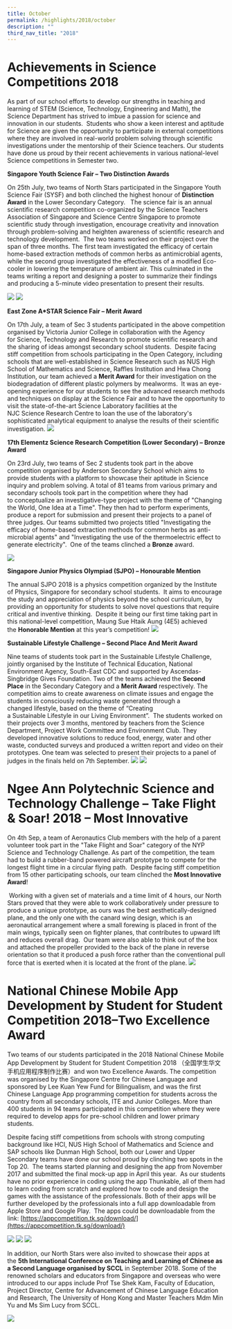 ```yaml
---
title: October
permalink: /highlights/2018/october
description: ""
third_nav_title: "2018"
---
```

# Achievements in Science Competitions 2018

As part of our school efforts to develop our strengths in teaching and learning of STEM (Science, Technology, Engineering and Math), the Science Department has strived to imbue a passion for science and innovation in our students.  Students who show a keen interest and aptitude for Science are given the opportunity to participate in external competitions where they are involved in real-world problem solving through scientific investigations under the mentorship of their Science teachers. Our students have done us proud by their recent achievements in various national-level Science competitions in Semester two.

**Singapore Youth Science Fair – Two Distinction Awards**

On 25th July, two teams of North Stars participated in the Singapore Youth Science Fair (SYSF) and both clinched the highest honour of **Distinction Award** in the Lower Secondary Category.   The science fair is an annual scientific research competition co-organized by the Science Teachers Association of Singapore and Science Centre Singapore to promote scientific study through investigation, encourage creativity and innovation through problem-solving and heighten awareness of scientific research and technology development.  The two teams worked on their project over the span of three months. The first team investigated the efficacy of certain home-based extraction methods of common herbs as antimicrobial agents, while the second group investigated the effectiveness of a modified Eco-cooler in lowering the temperature of ambient air. This culminated in the teams writing a report and designing a poster to summarize their findings and producing a 5-minute video presentation to present their results.

![](/images/oct%202018.jpg)
![](/images/oct%202018%202.jpg)

**East Zone A\*STAR Science Fair – Merit Award**

On 17th July, a team of Sec 3 students participated in the above competition organised by Victoria Junior College in collaboration with the Agency for Science, Technology and Research to promote scientific research and the sharing of ideas amongst secondary school students.  Despite facing stiff competition from schools participating in the Open Category, including schools that are well-established in Science Research such as NUS High School of Mathematics and Science, Raffles Institution and Hwa Chong Institution, our team achieved a **Merit Award** for their investigation on the biodegradation of different plastic polymers by mealworms.  It was an eye-opening experience for our students to see the advanced research methods and techniques on display at the Science Fair and to have the opportunity to visit the state-of-the-art Science Laboratory facilities at the NJC Science Research Centre to loan the use of the laboratory's sophisticated analytical equipment to analyse the results of their scientific investigation.
![](/images/oct%202018%203.jpg)

**17th Elementz Science Research Competition (Lower Secondary) – Bronze Award**

On 23rd July, two teams of Sec 2 students took part in the above competition organised by Anderson Secondary School which aims to provide students with a platform to showcase their aptitude in Science inquiry and problem solving. A total of 81 teams from various primary and secondary schools took part in the competition where they had to conceptualize an investigative-type project with the theme of "Changing the World, One Idea at a Time". They then had to perform experiments, produce a report for submission and present their projects to a panel of three judges. Our teams submitted two projects titled "Investigating the efficacy of home-based extraction methods for common herbs as anti-microbial agents" and "Investigating the use of the thermoelectric effect to generate electricity".  One of the teams clinched a **Bronze** award.

![](/images/oct%202018%204.jpg)

**Singapore Junior Physics Olympiad (SJPO) – Honourable Mention**

The annual SJPO 2018 is a physics competition organized by the Institute of Physics, Singapore for secondary school students.  It aims to encourage the study and appreciation of physics beyond the school curriculum, by providing an opportunity for students to solve novel questions that require critical and inventive thinking.  Despite it being our first time taking part in this national-level competition, Maung Sue Htaik Aung (4E5) achieved the **Honorable Mention** at this year’s competition!
![](/images/oct%202018%205.jpg)

**Sustainable Lifestyle Challenge – Second Place And Merit Award**

Nine teams of students took part in the Sustainable Lifestyle Challenge, jointly organised by the Institute of Technical Education, National Environment Agency, South-East CDC and supported by Ascendas-Singbridge Gives Foundation. Two of the teams achieved the **Second Place** in the Secondary Category and a **Merit Award** respectively. The competition aims to create awareness on climate issues and engage the students in consciously reducing waste generated through a changed lifestyle, based on the theme of “Creating a Sustainable Lifestyle in our Living Environment”.  The students worked on their projects over 3 months, mentored by teachers from the Science Department, Project Work Committee and Environment Club. They developed innovative solutions to reduce food, energy, water and other waste, conducted surveys and produced a written report and video on their prototypes. One team was selected to present their projects to a panel of judges in the finals held on 7th September.
![](/images/oct%202018%206.jpg)
![](/images/oct%202018%207.jpg)

# Ngee Ann Polytechnic Science and Technology Challenge – Take Flight & Soar! 2018 – Most Innovative

On 4th Sep, a team of Aeronautics Club members with the help of a parent volunteer took part in the "Take Flight and Soar" category of the NYP Science and Technology Challenge. As part of the competition, the team had to build a rubber-band powered aircraft prototype to compete for the longest flight time in a circular flying path.  Despite facing stiff competition from 15 other participating schools, our team clinched the **Most Innovative Award**!

 Working with a given set of materials and a time limit of 4 hours, our North Stars proved that they were able to work collaboratively under pressure to produce a unique prototype, as ours was the best aesthetically-designed plane, and the only one with the canard wing design, which is an aeronautical arrangement where a small forewing is placed in front of the main wings, typically seen on fighter planes, that contributes to upward lift and reduces overall drag.  Our team were also able to think out of the box and attached the propeller provided to the back of the plane in reverse orientation so that it produced a push force rather than the conventional pull force that is exerted when it is located at the front of the plane.
![](/images/oct%202018%208.jpg)

# National Chinese Mobile App Development by Student for Student Competition 2018–Two Excellence Award

Two teams of our students participated in the 2018 National Chinese Mobile App Development by Student for Student Competition 2018 （全国学生华文手机应用程序制作比赛）and won two Excellence Awards. The competition was organised by the Singapore Centre for Chinese Language and sponsored by Lee Kuan Yew Fund for Bilingualism, and was the first Chinese Language App programming competition for students across the country from all secondary schools, ITE and Junior Colleges. More than 400 students in 94 teams participated in this competition where they were required to develop apps for pre-school children and lower primary students.

Despite facing stiff competitions from schools with strong computing background like HCI, NUS High School of Mathematics and Science and SAP schools like Dunman High School, both our Lower and Upper Secondary teams have done our school proud by clinching two spots in the Top 20.  The teams started planning and designing the app from November 2017 and submitted the final mock-up app in April this year.  As our students have no prior experience in coding using the app Thunkable, all of them had to learn coding from scratch and explored how to code and design the games with the assistance of the professionals. Both of their apps will be further developed by the professionals into a full app downloadable from Apple Store and Google Play.  The apps could be downloadable from the link: [https://appcompetition.tk.sg/download/](https://appcompetition.tk.sg/download/)

![](/images/oct%202018%209.jpg)
![](/images/oct%202018%2010.jpg)
![](/images/oct%202018%2011.jpg)

In addition, our North Stars were also invited to showcase their apps at the **5th International Conference on Teaching and Learning of Chinese as a Second Language organised by SCCL** in September 2018. Some of the renowned scholars and educators from Singapore and overseas who were introduced to our apps include Prof Tse Shek Kam, Faculty of Education, Project Director, Centre for Advancement of Chinese Language Education and Research, The University of Hong Kong and Master Teachers Mdm Min Yu and Ms Sim Lucy from SCCL.

![](/images/oct%202018%2012.jpg)